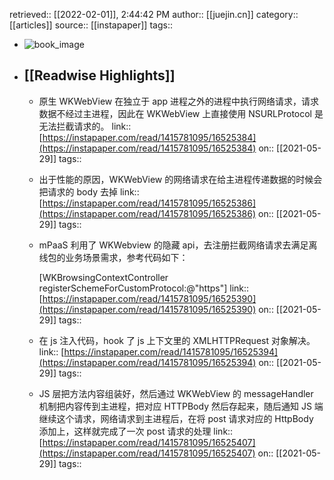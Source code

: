 retrieved:: [[2022-02-01]], 2:44:42 PM
              author:: [[juejin.cn]]
              category:: [[articles]]
              source:: [[instapaper]]
              tags::

- ![book_image](https://readwise-assets.s3.amazonaws.com/static/images/article0.00998d930354.png)
- ## [[Readwise Highlights]]
	- 原生 WKWebView 在独立于 app 进程之外的进程中执行网络请求，请求数据不经过主进程，因此在 WKWebView 上直接使用 NSURLProtocol 是无法拦截请求的。
	                link:: [https://instapaper.com/read/1415781095/16525384](https://instapaper.com/read/1415781095/16525384)
	                on:: [[2021-05-29]]
	                tags::
	- 出于性能的原因，WKWebView 的网络请求在给主进程传递数据的时候会把请求的 body 去掉
	                link:: [https://instapaper.com/read/1415781095/16525386](https://instapaper.com/read/1415781095/16525386)
	                on:: [[2021-05-29]]
	                tags::
	- mPaaS 利用了 WKWebview 的隐藏 api，去注册拦截网络请求去满足离线包的业务场景需求，参考代码如下：
	  
	  [WKBrowsingContextController registerSchemeForCustomProtocol:@"https"]
	                link:: [https://instapaper.com/read/1415781095/16525390](https://instapaper.com/read/1415781095/16525390)
	                on:: [[2021-05-29]]
	                tags::
	- 在 js 注入代码，hook 了 js 上下文里的 XMLHTTPRequest 对象解决。
	                link:: [https://instapaper.com/read/1415781095/16525394](https://instapaper.com/read/1415781095/16525394)
	                on:: [[2021-05-29]]
	                tags::
	- JS 层把方法内容组装好，然后通过 WKWebView 的 messageHandler 机制把内容传到主进程，把对应 HTTPBody 然后存起来，随后通知 JS 端继续这个请求，网络请求到主进程后，在将 post 请求对应的 HttpBody 添加上，这样就完成了一次 post 请求的处理
	                link:: [https://instapaper.com/read/1415781095/16525407](https://instapaper.com/read/1415781095/16525407)
	                on:: [[2021-05-29]]
	                tags::
